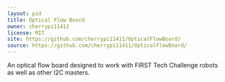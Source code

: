 ```yaml
---
layout: pid
title: Optical Flow Board
owner: cherrypi11411
license: MIT
site: https://github.com/cherrypi11411/OpticalFlowBoard/
source: https://github.com/cherrypi11411/OpticalFlowBoard/
---
```

An optical flow board designed to work with FIRST Tech Challenge robots as well as other I2C masters.
